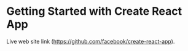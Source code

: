 # Getting Started with Create React App

 Live web site link (https://github.com/facebook/create-react-app).

